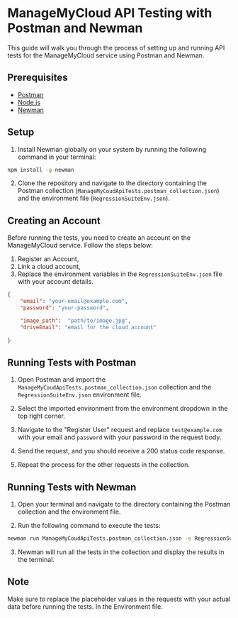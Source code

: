 # ManageMyCloud API Testing with Postman and Newman

This guide will walk you through the process of setting up and running API tests for the ManageMyCloud service using Postman and Newman.

## Prerequisites

- [Postman](https://www.postman.com/downloads/)
- [Node.js](https://nodejs.org/en/download/)
- [Newman](https://learning.postman.com/docs/running-collections/using-newman-cli/command-line-integration-with-newman/)

## Setup

1. Install Newman globally on your system by running the following command in your terminal:

```bash
npm install -g newman
```

2. Clone the repository and navigate to the directory containing the Postman collection (`ManageMyCoudApiTests.postman_collection.json`) and the environment file (`RegressionSuiteEnv.json`).

## Creating an Account

Before running the tests, you need to create an account on the ManageMyCloud service. Follow the steps below:

1. Register an Account,
2. Link a cloud account,
3. Replace the environment variables in the `RegressionSuiteEnv.json` file with your account details.

```json
{
    "email": "your-email@example.com",
    "password": "your-password",

    "image_path":  "path/to/image.jpg",
    "driveEmail": "email for the cloud account"
  
}
``` 

## Running Tests with Postman

1. Open Postman and import the `ManageMyCoudApiTests.postman_collection.json` collection and the `RegressionSuiteEnv.json` environment file.

2. Select the imported environment from the environment dropdown in the top right corner.

3. Navigate to the "Register User" request and replace `test@example.com` with your email and `password` with your password in the request body.

4. Send the request, and you should receive a 200 status code response.

5. Repeat the process for the other requests in the collection.

## Running Tests with Newman

1. Open your terminal and navigate to the directory containing the Postman collection and the environment file.

2. Run the following command to execute the tests:

```bash
newman run ManageMyCoudApiTests.postman_collection.json -e RegressionSuiteEnv.json
```

3. Newman will run all the tests in the collection and display the results in the terminal.

## Note

Make sure to replace the placeholder values in the requests with your actual data before running the tests. In the Environment file.